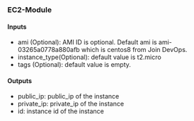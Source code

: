 ### EC2-Module

#### Inputs
* ami (Optional): AMI ID is optional. Default ami is ami-03265a0778a880afb which is centos8 from Join DevOps.
* instance_type(Optional): default value is t2.micro
* tags (Optional): default value is empty.

#### Outputs

* public_ip: public_ip of the instance
* private_ip: private_ip of the instance
* id: instance id of the instance